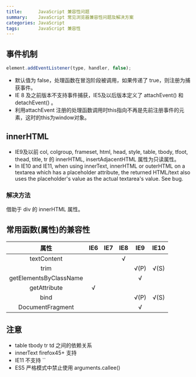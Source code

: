 ```yaml
---
title:      JavaScript 兼容性问题
summary:    JavaScript 常见浏览器兼容性问题及解决方案
categories: JavaScript
tags:       JavaScript 兼容性
---
```


## 事件机制

```javascript
element.addEventListener(type, handler, false);
```

- 默认值为 false，处理函数在冒泡阶段被调用，如果传递了 true，则注册为捕获事件。
- IE 8 及之前版本不支持事件捕获，IE5及以后版本定义了 attachEvent() 和detachEvent() 。
- 利用attachEvent 注册的处理函数调用时this指向不再是先前注册事件的元素，这时的this为window对象。

## innerHTML

- IE9及以前  col, colgroup, frameset, html, head, style, table, tbody, tfoot, thead, title, tr 的 innerHTML, insertAdjacentHTML 属性为只读属性。
- In IE10 and IE11, when using innerText, innerHTML or outerHTML on a textarea which has a placeholder attribute, the returned HTML/text also uses the placeholder's value as the actual textarea's value. See bug.


### 解决方法

借助于 div 的 innerHTML 属性。

## 常用函数(属性)的兼容性

|           属性           | IE6  | IE7  | IE8  | IE9  | IE10 |
| :--------------------: | :--: | :--: | :--: | :--: | :--: |
|      textContent       |      |      |  √   |      |      |
|          trim          |      |      |      | √(P) | √(S) |
| getElementsByClassName |      |      |      |  √   |      |
|      getAttribute      |  √   |      |      |      |      |
|          bind          |      |      |      | √(P) | √(S) |
|    DocumentFragment    |      |      |      |  √   |      |

## 注意

- table tbody tr td 之间的依赖关系
- innerText firefox45+ 支持
- IE11 不支持 ``
- ES5 严格模式中禁止使用 arguments.callee()
